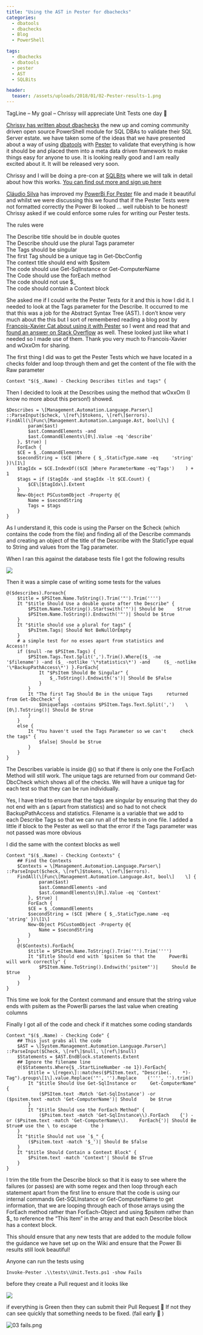 ```yaml
---
title: "Using the AST in Pester for dbachecks"
categories:
  - dbatools
  - dbachecks
  - Blog
  - PowerShell

tags:
  - dbachecks
  - dbatools
  - pester
  - AST
  - SQLBits

header:
  teaser: /assets/uploads/2018/01/02-Pester-results-1.png
---
```

TagLine – My goal – Chrissy will appreciate Unit Tests one day 🙂

[Chrissy has written about dbachecks](https://dbatools.io/new-module-coming-soon/) the new up and coming community driven open source PowerShell module for SQL DBAs to validate their SQL Server estate. we have taken some of the ideas that we have presented about a way of using [dbatools](http://dbatools.io) with [Pester](https://github.com/Pester/Pester) to validate that everything is how it should be and placed them into a meta data driven framework to make things easy for anyone to use. It is looking really good and I am really excited about it. It will be released very soon.

Chrissy and I will be doing a pre-con at [SQLBits](http://sqlbits.com) where we will talk in detail about how this works. [You can find out more and sign up here](http://sqlbits.com/information/event17/Reliable_Repeatable__Automated_PowerShell_for_DBAs/trainingdetails.aspx)

[Cláudio Silva](https://claudioessilva.eu/) has improved my [PowerBi For Pester](https://blog.robsewell.com/a-pretty-powerbi-pester-results-template-file/) file and made it beautiful and whilst we were discussing this we found that if the Pester Tests were not formatted correctly the Power Bi looked … well rubbish to be honest! Chrissy asked if we could enforce some rules for writing our Pester tests.

The rules were

The Describe title should be in double quotes  
The Describe should use the plural Tags parameter  
The Tags should be singular  
The first Tag should be a unique tag in Get-DbcConfig  
The context title should end with $psitem  
The code should use Get-SqlInstance or Get-ComputerName  
The Code should use the forEach method  
The code should not use $_  
The code should contain a Context block

She asked me if I could write the Pester Tests for it and this is how I did it. I needed to look at the Tags parameter for the Describe. It occurred to me that this was a job for the Abstract Syntax Tree (AST). I don’t know very much about the this but I sort of remembered reading a blog post by [Francois-Xavier Cat about using it with Pester](http://www.lazywinadmin.com/2016/08/powershellpester-make-sure-your.html) so I went and read that and [found an answer on Stack Overflow](https://stackoverflow.com/questions/39909021/parsing-powershell-script-with-ast) as well. These looked just like what I needed so I made use of them. Thank you very much to Francois-Xavier and wOxxOm for sharing.

The first thing I did was to get the Pester Tests which we have located in a checks folder and loop through them and get the content of the file with the Raw parameter

    Context "$($_.Name) - Checking Describes titles and tags" {

Then I decided to look at the Describes using the method that wOxxOm (I know no more about this person!) showed.

    $Describes = \[Management.Automation.Language.Parser\]    ::ParseInput($check, \[ref\]$tokens, \[ref\]$errors).
    FindAll(\[Func\[Management.Automation.Language.Ast, bool\]\] {
            param($ast)
            $ast.CommandElements -and
            $ast.CommandElements\[0\].Value -eq 'describe'
        }, $true) |
        ForEach {
        $CE = $_.CommandElements
        $secondString = ($CE |Where { $_.StaticType.name -eq     'string' })\[1\]
        $tagIdx = $CE.IndexOf(($CE |Where ParameterName -eq'Tags')    ) + 1
        $tags = if ($tagIdx -and $tagIdx -lt $CE.Count) {
            $CE\[$tagIdx\].Extent
        }
        New-Object PSCustomObject -Property @{
            Name = $secondString
            Tags = $tags
        }
    }

As I understand it, this code is using the Parser on the $check (which contains the code from the file) and finding all of the Describe commands and creating an object of the title of the Describe with the StaticType equal to String and values from the Tag parameter.

When I ran this against the database tests file I got the following results

![](https://blog.robsewell.com/assets/uploads/2018/01/01-describes-1.png)

Then it was a simple case of writing some tests for the values

    @($describes).Foreach{
        $title = $PSItem.Name.ToString().Trim('"').Trim('''')
        It "$title Should Use a double quote after the Describe" {
            $PSItem.Name.ToString().Startswith('"')| Should be     $true
            $PSItem.Name.ToString().Endswith('"')| Should be $true
        }
        It "$title should use a plural for tags" {
            $PsItem.Tags| Should Not BeNullOrEmpty
        }
        # a simple test for no esses apart from statistics and     Access!!
        if ($null -ne $PSItem.Tags) {
            $PSItem.Tags.Text.Split(',').Trim().Where{($_ -ne     '$filename') -and ($_ -notlike '\*statistics\*') -and     ($_ -notlike '\*BackupPathAccess\*') }.ForEach{
                It "$PsItem Should Be Singular" {
                    $_.ToString().Endswith('s')| Should Be $False
                }
            }
            It "The first Tag Should Be in the unique Tags     returned from Get-DbcCheck" {
                $UniqueTags -contains $PSItem.Tags.Text.Split(',')    \[0\].ToString()| Should Be $true
            }
        }
        else {
            It "You haven't used the Tags Parameter so we can't     check the tags" {
                $false| Should be $true
            }
        }
    }

The Describes variable is inside @() so that if there is only one the ForEach Method will still work. The unique tags are returned from our command Get-DbcCheck which shows all of the checks. We will have a unique tag for each test so that they can be run individually.

Yes, I have tried to ensure that the tags are singular by ensuring that they do not end with an s (apart from statistics) and so had to not check  BackupPathAccess and statistics. Filename is a variable that we add to each Describe Tags so that we can run all of the tests in one file. I added a little if block to the Pester as well so that the error if the Tags parameter was not passed was more obvious

I did the same with the context blocks as well

    Context "$($_.Name) - Checking Contexts" {
        ## Find the Contexts
        $Contexts = \[Management.Automation.Language.Parser\]    ::ParseInput($check, \[ref\]$tokens, \[ref\]$errors).
        FindAll(\[Func\[Management.Automation.Language.Ast, bool\]    \] {
                param($ast)
                $ast.CommandElements -and
                $ast.CommandElements\[0\].Value -eq 'Context'
            }, $true) |
            ForEach {
            $CE = $_.CommandElements
            $secondString = ($CE |Where { $_.StaticType.name -eq     'string' })\[1\]
            New-Object PSCustomObject -Property @{
                Name = $secondString
            }
        }
        @($Contexts).ForEach{
            $title = $PSItem.Name.ToString().Trim('"').Trim('''')
            It "$Title Should end with `$psitem So that the     PowerBi will work correctly" {
                $PSItem.Name.ToString().Endswith('psitem"')|     Should Be $true
            }
        }
    }

This time we look for the Context command and ensure that the string value ends with psitem as the PowerBi parses the last value when creating columns

Finally I got all of the code and check if it matches some coding standards

    Context "$($_.Name) - Checking Code" {
        ## This just grabs all the code
        $AST = \[System.Management.Automation.Language.Parser\]    ::ParseInput($Check, \[ref\]$null, \[ref\]$null)
        $Statements = $AST.EndBlock.statements.Extent
        ## Ignore the filename line
        @($Statements.Where{$_.StartLineNumber -ne 1}).ForEach{
            $title = \[regex\]::matches($PSItem.text, "Describe(.    *)-Tag").groups\[1\].value.Replace('"', '').Replace    ('''', '').trim()
            It "$title Should Use Get-SqlInstance or     Get-ComputerName" {
                ($PSItem.text -Match 'Get-SqlInstance') -or     ($psitem.text -match 'Get-ComputerName')| Should     be $true
            }
            It "$title Should use the ForEach Method" {
                ($Psitem.text -match 'Get-SqlInstance\\).ForEach    {') -or ($Psitem.text -match 'Get-ComputerName\\).    ForEach{')| Should Be $true# use the \ to escape     the )
        }
        It "$title Should not use `$_" {
            ($Psitem.text -match '$_')| Should Be $false
        }
        It "$title Should Contain a Context Block" {
            $Psitem.text -match 'Context'| Should Be $True
        }
    }

I trim the title from the Describe block so that it is easy to see where the failures (or passes) are with some regex and then loop through each statement apart from the first line to ensure that the code is using our internal commands Get-SQLInstance or Get-ComputerName to get information, that we are looping through each of those arrays using the ForEach method rather than ForEach-Object and using $psitem rather than $_ to reference the “This Item” in the array and that each Describe block has a context block.

This should ensure that any new tests that are added to the module follow the guidance we have set up on the Wiki and ensure that the Power Bi results still look beautiful!

Anyone can run the tests using

    Invoke-Pester .\\tests\\Unit.Tests.ps1 -show Fails

before they create a Pull request and it looks like

![](https://blog.robsewell.com/assets/uploads/2018/01/02-Pester-results-1.png)

if everything is Green then they can submit their Pull Request 🙂 If not they can see quickly that something needs to be fixed. (fail early 🙂 )

![03 fails.png](https://blog.robsewell.com/assets/uploads/2018/01/03-fails.png)